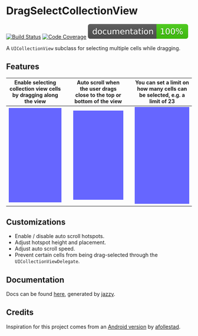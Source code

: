 # DragSelectCollectionView

[![Build Status][travis-badge]][travis] [![Code Coverage][codecov-badge]][codecov] [![Documentation](docs/badge.svg)](https://haskelash.github.io/DragSelectCollectionView/docs/index.html)

A `UICollectionView` subclass for selecting multiple cells while dragging.

## Features

Enable selecting collection view cells by dragging along the view | &nbsp; | Auto scroll when the user drags close to the top or bottom of the view | &nbsp; | You can set a limit on how many cells can be selected, e.g. a limit of 23
:---------------------------:|--------|:----------------------------:|--------|:---------------------------:
![dragging example](Placeholder.png) | &nbsp; | ![auto scroll example](Placeholder.png) | &nbsp; | ![selection limit example](Placeholder.png)

## Customizations

- Enable / disable auto scroll hotspots.
- Adjust hotspot height and placement.
- Adjust auto scroll speed.
- Prevent certain cells from being drag-selected through the `UICollectionViewDelegate`.

## Documentation

Docs can be found [here](https://haskelash.github.io/DragSelectCollectionView/docs/index.html), generated by [jazzy](https://github.com/realm/jazzy).

## Credits

Inspiration for this project comes from an [Android version](https://github.com/afollestad/drag-select-recyclerview) by [afollestad](https://github.com/afollestad). 

[travis-badge]: https://travis-ci.org/haskelash/DragSelectCollectionView.svg?branch=master
[travis]: https://travis-ci.org/haskelash/DragSelectCollectionView
[codecov-badge]: https://codecov.io/gh/haskelash/DragSelectCollectionView/branch/master/graph/badge.svg
[codecov]: https://codecov.io/gh/haskelash/DragSelectCollectionView
